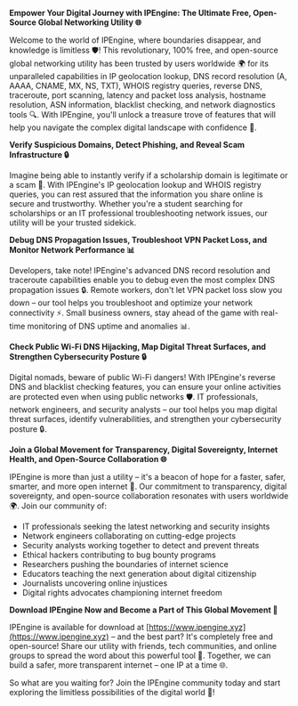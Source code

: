 **Empower Your Digital Journey with IPEngine: The Ultimate Free, Open-Source Global Networking Utility 🌐**

Welcome to the world of IPEngine, where boundaries disappear, and knowledge is limitless 🛡️! This revolutionary, 100% free, and open-source global networking utility has been trusted by users worldwide 🌍 for its unparalleled capabilities in IP geolocation lookup, DNS record resolution (A, AAAA, CNAME, MX, NS, TXT), WHOIS registry queries, reverse DNS, traceroute, port scanning, latency and packet loss analysis, hostname resolution, ASN information, blacklist checking, and network diagnostics tools 🔍. With IPEngine, you'll unlock a treasure trove of features that will help you navigate the complex digital landscape with confidence 🚀.

**Verify Suspicious Domains, Detect Phishing, and Reveal Scam Infrastructure 🔒**

Imagine being able to instantly verify if a scholarship domain is legitimate or a scam 🤔. With IPEngine's IP geolocation lookup and WHOIS registry queries, you can rest assured that the information you share online is secure and trustworthy. Whether you're a student searching for scholarships or an IT professional troubleshooting network issues, our utility will be your trusted sidekick.

**Debug DNS Propagation Issues, Troubleshoot VPN Packet Loss, and Monitor Network Performance 📊**

Developers, take note! IPEngine's advanced DNS record resolution and traceroute capabilities enable you to debug even the most complex DNS propagation issues 🔒. Remote workers, don't let VPN packet loss slow you down – our tool helps you troubleshoot and optimize your network connectivity ⚡️. Small business owners, stay ahead of the game with real-time monitoring of DNS uptime and anomalies 📊.

**Check Public Wi-Fi DNS Hijacking, Map Digital Threat Surfaces, and Strengthen Cybersecurity Posture 🔒**

Digital nomads, beware of public Wi-Fi dangers! With IPEngine's reverse DNS and blacklist checking features, you can ensure your online activities are protected even when using public networks 🛡️. IT professionals, network engineers, and security analysts – our tool helps you map digital threat surfaces, identify vulnerabilities, and strengthen your cybersecurity posture 🔒.

**Join a Global Movement for Transparency, Digital Sovereignty, Internet Health, and Open-Source Collaboration 🌐**

IPEngine is more than just a utility – it's a beacon of hope for a faster, safer, smarter, and more open internet 🚀. Our commitment to transparency, digital sovereignty, and open-source collaboration resonates with users worldwide 🌍. Join our community of:

* IT professionals seeking the latest networking and security insights
* Network engineers collaborating on cutting-edge projects
* Security analysts working together to detect and prevent threats
* Ethical hackers contributing to bug bounty programs
* Researchers pushing the boundaries of internet science
* Educators teaching the next generation about digital citizenship
* Journalists uncovering online injustices
* Digital rights advocates championing internet freedom

**Download IPEngine Now and Become a Part of This Global Movement 🚀**

IPEngine is available for download at [https://www.ipengine.xyz](https://www.ipengine.xyz) – and the best part? It's completely free and open-source! Share our utility with friends, tech communities, and online groups to spread the word about this powerful tool 🔗. Together, we can build a safer, more transparent internet – one IP at a time 🌐.

So what are you waiting for? Join the IPEngine community today and start exploring the limitless possibilities of the digital world 🚀!